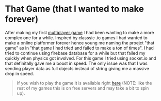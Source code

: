 # That Game (that I wanted to make forever)

After making my first [multiplayer game]() I had been wanting to make a more complex one for a while. Inspired by classsic .io games I had wanted to make a online platformer forever hence young me naming the proejct "that game" as in "that game I had tried and failed to make a ton of times". I had tried to continue using firebase database for a while but that failed my quickly when physics got involved. For this game I tried using socket.io and that definitally gave me a boost in speed. The only issue was that I was sending player data as full objects instead of string giving me a massive drop in speed.

> If you wish to play the game it is available right [here](https://banditbashapi.onrender.com/) (NOTE: like the rest of my games this is on free servers and may take a bit to spin up). 
